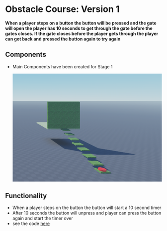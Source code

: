 # Obstacle Course: Version 1
**When a player steps on a button the button will be pressed and the gate will open the player has 10 seconds to get through the gate before the gates closes. If the gate closes before the player gets through the player can got back and pressed the button again to try again**

## Components
- Main Components have been created for Stage 1

    ![version1 image](./version1.png)

## Functionality
- When a player steps on the button the button will start a 10 second timer
- After 10 seconds the button will unpress and player can press the button again and start the timer over
- see the code [here](./MainScript.lua)
